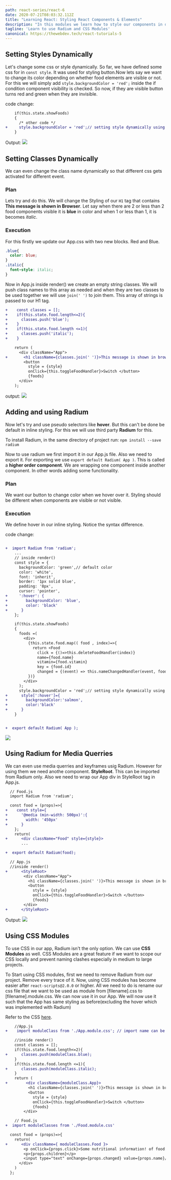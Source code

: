 ```yaml
---
path: react-series/react-6
date: 2020-07-21T08:03:32.112Z
title: "Learning React: Styling React Components & Elements"
description: "In this modules we learn how to style our components in different ways "
tagline: 'Learn to use Radium and CSS Modules'
canonical: https://thewebdev.tech/react-tutorials-5
---
```

## Setting Styles Dynamically

Let's change some css or style dynamically. So far, we have defined some css for in `const style`.  It was used for styling button.Now lets say we want to change its color depending on whether food elements are visible or not. For this we will simply add `style.backgroundColor = 'red';` inside the if condition component visibility is checked. 
So now, if they are visible button turns red and green when they are invisible.

code change:
```diff
    if(this.state.showFoods)
    {
      /* other code */
+     style.backgroundColor = 'red';// setting style dynamically using js
    }
```
Output:
![](https://ik.imagekit.io/18dkv5g43j/React_udemy/5/buttoncss_GP9oMe4_y.gif)

## Setting Classes Dynamically

We can even change the class name dynamically so that different css gets activated for different event. 

### Plan
Lets try and do this. We will change the Styling of our `H1` tag that contains **This message is shown in Browser**. Let say when there are 2 or less than 2 food components visible it is **blue** in color and when 1 or less than 1, it is becomes *italic*.

### Execution  <a name="css"></a>
For this firstly we update our App.css with two new blocks. Red and Blue.
```css
.blue{
  color: blue;
}
.italic{
  font-style: italic;
}
```
Now in App.js inside render() we create an empty string classes. We will push class names to this array as needed and when they are two classes to be used together we will use `join(' ')` to join them. This array of strings is passed to our H1 tag.

```diff
+    const classes = [];
+    if(this.state.food.length<=2){
+      classes.push('blue');
+    }
+    if(this.state.food.length <=1){
+      classes.push('italic');
+    }

    return (
      <div className="App">
+       <h1 className={classes.join(' ')}>This message is shown in browser. </h1>
        <button 
          style = {style}
          onClick={this.toggleFoodHandler}>Switch </button>
          {foods}
      </div>
    );
```
output:
![](https://ik.imagekit.io/18dkv5g43j/React_udemy/5/classcssdynamic_-5wv7bg6V.gif)

## Adding and using Radium

Now let's try and use pseudo selectors like **hover**. But this can't be done be default in inline styling. For this we will use third party **Radium** for this. 

To install Radium, in the same directory of project run:
`npm install --save radium`

Now to use radium we first import it in our App.js file. Also we need to export it. For exporting we use  `export default Radium( App )`. This is called a **higher order component**. We are wrapping one component inside another component. In other words adding some functionality. 

### Plan
We want our button to change color when we hover over it. Styling should be different when components are visible or not visible.

### Execution
We define hover in our inline styling. Notice the syntax difference.

code change:

```diff

+  import Radium from 'radium';
    ...
    // inside render()
    const style = {
      backgroundColor: 'green',// default color
      color: 'white',
      font: 'inherit',
      border: '1px solid blue',
      padding: '8px',
      cursor: 'pointer',
+     ':hover': {
+        backgroundColor: 'blue',
+        color: 'black'
+      }
    };

    if(this.state.showFoods)
    {
      foods =(
        <div>
          {this.state.food.map(( food , index)=>{
            return <Food
              click = {()=>this.deleteFoodHandler(index)}
              name={food.name}
              vitamin={food.vitamin}
              key = {food.id}
              changed = {(event) => this.nameChangedHandler(event, food.id)}/>
          })}
        </div>
      );
      style.backgroundColor = 'red';// setting style dynamically using js
+      style[':hover']={
+        backgroundColor:'salmon',
+        color:'black'
+      }
    }


+  export default Radium( App );
```
![](https://ik.imagekit.io/18dkv5g43j/React_udemy/5/hover_JNnanIFV3g.gif)

## Using Radium for Media Querries

We can even use media querries and keyframes usig Radium. However for using them we need anothe component. **StyleRoot**. This can be imported from Radium only. Also we need to wrap our App div in StyleRoot tag in App.js.

```diff
  // Food.js
  import Radium from 'radium';

  const food = (props)=>{
+    const style={
+      '@media (min-width: 500px)':{
+        width: '450px'
+      }
    };
    return( 
+      <div className="Food" style={style}>
       ...  

+  export default Radium(food);
```

```diff
  // App.js
  //inside render()
+      <StyleRoot>
        <div className="App">
          <h1 className={classes.join(' ')}>This message is shown in browser. </h1>
          <button 
            style = {style}
            onClick={this.toggleFoodHandler}>Switch </button>
            {foods}
        </div>
+      </StyleRoot>
```
Output:
![](https://ik.imagekit.io/18dkv5g43j/React_udemy/5/mediaquerry_a_tmyukko.gif)

## Using CSS Modules

To use CSS in our app, Radium isn't the only option. We can use **CSS Modules** as well. CSS Modules are a great feature if we want to scope our CSS locally and prevent naming clashes especially in medium to large projects. 

To Start using CSS modules, first we need to remove Radium from our project. Remove every trace of it. 
Now, using CSS modules has become easier after `react-scripts@2.0.0` or higher. All we need to do is rename our css file that we want to be used as module from [filename].css to [filename].module.css. We can now use it in our App. We will now use it such that the App has same styling as before(excluding the hover which was implemented with Radium)

Refer to the CSS [here](#css).
```diff
    //App.js
+    import moduleClass from './App.module.css'; // import name can be anything

    //inside render()
    const classes = [];
    if(this.state.food.length<=2){
+      classes.push(moduleClass.blue);
    }
    if(this.state.food.length <=1){
+      classes.push(moduleClass.italic);
    }
    return (
+        <div className={moduleClass.App}>
          <h1 className={classes.join(' ')}>This message is shown in browser. </h1>
          <button 
            style = {style}
            onClick={this.toggleFoodHandler}>Switch </button>
            {foods}
        </div>
```


```diff
    // Food.js
+  import moduleClasses from './Food.module.css'

  const food = (props)=>{
    return( 
+      <div className={ moduleClasses.Food }> 
        <p onClick={props.click}>Some nutritional information! of food: {props.name} containing vitamin {props.vitamin} </p>
        <p>{props.children}</p>
        <input type="text" onChange={props.changed} value={props.name}/>
      </div>	
    )
  };
```
